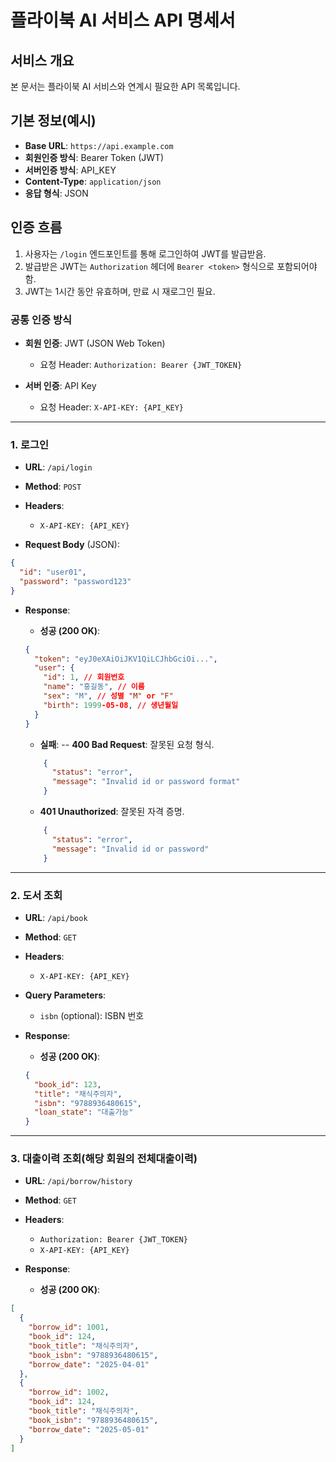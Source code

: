 # 플라이북 AI 서비스 API 명세서

## 서비스 개요
본 문서는 플라이북 AI 서비스와 연계시 필요한 API 목록입니다.

## 기본 정보(예시)
- **Base URL**: `https://api.example.com`
- **회원인증 방식**: Bearer Token (JWT)
- **서버인증 방식**: API_KEY
- **Content-Type**: `application/json`
- **응답 형식**: JSON

## 인증 흐름
1. 사용자는 `/login` 엔드포인트를 통해 로그인하여 JWT를 발급받음.
2. 발급받은 JWT는 `Authorization` 헤더에 `Bearer <token>` 형식으로 포함되어야 함.
3. JWT는 1시간 동안 유효하며, 만료 시 재로그인 필요.

### 공통 인증 방식

- **회원 인증**: JWT (JSON Web Token)

  - 요청 Header: `Authorization: Bearer {JWT_TOKEN}`

- **서버 인증**: API Key

  - 요청 Header: `X-API-KEY: {API_KEY}`

---

### 1. 로그인

- **URL**: `/api/login`
- **Method**: `POST`
- **Headers**:

  - `X-API-KEY: {API_KEY}`

- **Request Body** (JSON):

```json
{
  "id": "user01",
  "password": "password123"
}
```

- **Response**:

  - **성공 (200 OK)**:

  ```json
  {
    "token": "eyJ0eXAiOiJKV1QiLCJhbGciOi...",
    "user": {
      "id": 1, // 회원번호
      "name": "홍길동", // 이름
      "sex": "M", // 성별 "M" or "F"
      "birth": 1999-05-08, // 생년월일
    }
  }
  ```

  - **실패**:
  -- **400 Bad Request**: 잘못된 요청 형식.
  ```json
      {
        "status": "error",
        "message": "Invalid id or password format"
      }
  ```
  - **401 Unauthorized**: 잘못된 자격 증명.
  ```json
      {
        "status": "error",
        "message": "Invalid id or password"
      }
  ```

---

### 2. 도서 조회

- **URL**: `/api/book`
- **Method**: `GET`
- **Headers**:

  - `X-API-KEY: {API_KEY}`

- **Query Parameters**:
  - `isbn` (optional): ISBN 번호

- **Response**:
  - **성공 (200 OK)**:
  ```json
  {
    "book_id": 123,
    "title": "채식주의자",
    "isbn": "9788936480615",
    "loan_state": "대출가능"
  }
  ```

---

### 3. 대출이력 조회(해당 회원의 전체대출이력)

- **URL**: `/api/borrow/history`
- **Method**: `GET`
- **Headers**:

  - `Authorization: Bearer {JWT_TOKEN}`
  - `X-API-KEY: {API_KEY}`

- **Response**:
  - **성공 (200 OK)**:

```json
[
  {
    "borrow_id": 1001,
    "book_id": 124,
    "book_title": "채식주의자",
    "book_isbn": "9788936480615",
    "borrow_date": "2025-04-01"
  },
  {
    "borrow_id": 1002,
    "book_id": 124,
    "book_title": "채식주의자",
    "book_isbn": "9788936480615",
    "borrow_date": "2025-05-01"
  }
]
```
